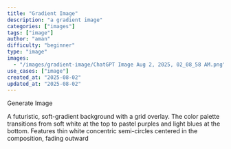 ```yaml
---
title: "Gradient Image"
description: "a gradient image"
categories: ["images"]
tags: ["image"]
author: "aman"
difficulty: "beginner"
type: "image"
images: 
  - "/images/gradient-image/ChatGPT Image Aug 2, 2025, 02_08_58 AM.png"
use_cases: ["image"]
created_at: "2025-08-02"
updated_at: "2025-08-02"
---
```


Generate Image

A futuristic, soft-gradient background with a grid overlay. The color palette transitions from soft white at the top to pastel purples and light blues at the bottom. Features thin white concentric semi-circles centered in the composition, fading outward